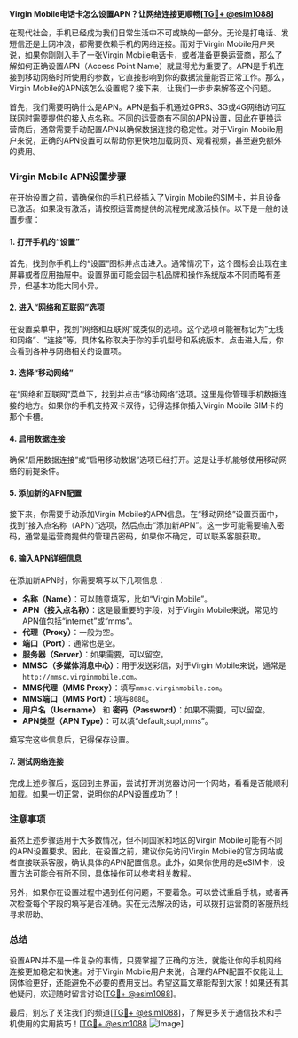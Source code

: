 **Virgin Mobile电话卡怎么设置APN？让网络连接更顺畅[[TG💪+ @esim1088](https://t.me/s/esim1088)]**

在现代社会，手机已经成为我们日常生活中不可或缺的一部分。无论是打电话、发短信还是上网冲浪，都需要依赖手机的网络连接。而对于Virgin Mobile用户来说，如果你刚刚入手了一张Virgin Mobile电话卡，或者准备更换运营商，那么了解如何正确设置APN（Access Point Name）就显得尤为重要了。APN是手机连接到移动网络时所使用的参数，它直接影响到你的数据流量能否正常工作。那么，Virgin Mobile的APN该怎么设置呢？接下来，让我们一步步来解答这个问题。

首先，我们需要明确什么是APN。APN是指手机通过GPRS、3G或4G网络访问互联网时需要提供的接入点名称。不同的运营商有不同的APN设置，因此在更换运营商后，通常需要手动配置APN以确保数据连接的稳定性。对于Virgin Mobile用户来说，正确的APN设置可以帮助你更快地加载网页、观看视频，甚至避免额外的费用。

### **Virgin Mobile APN设置步骤**

在开始设置之前，请确保你的手机已经插入了Virgin Mobile的SIM卡，并且设备已激活。如果没有激活，请按照运营商提供的流程完成激活操作。以下是一般的设置步骤：

#### **1. 打开手机的“设置”**
首先，找到你手机上的“设置”图标并点击进入。通常情况下，这个图标会出现在主屏幕或者应用抽屉中。设置界面可能会因手机品牌和操作系统版本不同而略有差异，但基本功能大同小异。

#### **2. 进入“网络和互联网”选项**
在设置菜单中，找到“网络和互联网”或类似的选项。这个选项可能被标记为“无线和网络”、“连接”等，具体名称取决于你的手机型号和系统版本。点击进入后，你会看到各种与网络相关的设置项。

#### **3. 选择“移动网络”**
在“网络和互联网”菜单下，找到并点击“移动网络”选项。这里是你管理手机数据连接的地方。如果你的手机支持双卡双待，记得选择你插入Virgin Mobile SIM卡的那个卡槽。

#### **4. 启用数据连接**
确保“启用数据连接”或“启用移动数据”选项已经打开。这是让手机能够使用移动网络的前提条件。

#### **5. 添加新的APN配置**
接下来，你需要手动添加Virgin Mobile的APN信息。在“移动网络”设置页面中，找到“接入点名称（APN）”选项，然后点击“添加新APN”。这一步可能需要输入密码，通常是运营商提供的管理员密码，如果你不确定，可以联系客服获取。

#### **6. 输入APN详细信息**
在添加新APN时，你需要填写以下几项信息：

- **名称（Name）**：可以随意填写，比如“Virgin Mobile”。
- **APN（接入点名称）**：这是最重要的字段，对于Virgin Mobile来说，常见的APN值包括“internet”或“mms”。
- **代理（Proxy）**：一般为空。
- **端口（Port）**：通常也是空。
- **服务器（Server）**：如果需要，可以留空。
- **MMSC（多媒体消息中心）**：用于发送彩信，对于Virgin Mobile来说，通常是`http://mmsc.virginmobile.com`。
- **MMS代理（MMS Proxy）**：填写`mmsc.virginmobile.com`。
- **MMS端口（MMS Port）**：填写`8080`。
- **用户名（Username）** 和 **密码（Password）**：如果不需要，可以留空。
- **APN类型（APN Type）**：可以填“default,supl,mms”。

填写完这些信息后，记得保存设置。

#### **7. 测试网络连接**
完成上述步骤后，返回到主界面，尝试打开浏览器访问一个网站，看看是否能顺利加载。如果一切正常，说明你的APN设置成功了！

### **注意事项**

虽然上述步骤适用于大多数情况，但不同国家和地区的Virgin Mobile可能有不同的APN设置要求。因此，在设置之前，建议你先访问Virgin Mobile的官方网站或者直接联系客服，确认具体的APN配置信息。此外，如果你使用的是eSIM卡，设置方法可能会有所不同，具体操作可以参考相关教程。

另外，如果你在设置过程中遇到任何问题，不要着急。可以尝试重启手机，或者再次检查每个字段的填写是否准确。实在无法解决的话，可以拨打运营商的客服热线寻求帮助。

### **总结**

设置APN并不是一件复杂的事情，只要掌握了正确的方法，就能让你的手机网络连接更加稳定和快速。对于Virgin Mobile用户来说，合理的APN配置不仅能让上网体验更好，还能避免不必要的费用支出。希望这篇文章能帮到大家！如果还有其他疑问，欢迎随时留言讨论[[TG💪+ @esim1088](https://t.me/s/esim1088)]。

最后，别忘了关注我们的频道[[TG💪+ @esim1088](https://t.me/s/esim1088)]，了解更多关于通信技术和手机使用的实用技巧！[[TG💪+ @esim1088](https://t.me/s/esim1088) ![Image](https://i.postimg.cc/4NQfJmqS/Snipaste-2025-05-13-00-14-12.png)]